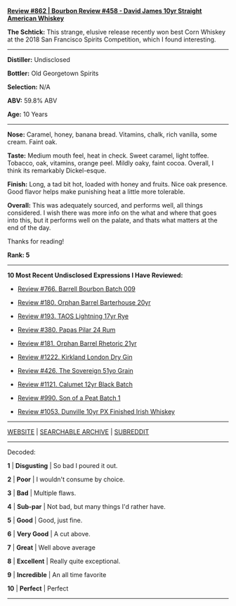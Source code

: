 
[**Review #862 | Bourbon Review #458 - David James 10yr Straight American Whiskey**]( https://t8ke.review/review-862-david-james-straight-american-whiskey/)

**The Schtick:** This strange, elusive release recently won best Corn Whiskey at the 2018 San Francisco Spirits Competition, which I found interesting. 

-----

**Distiller:** Undisclosed

**Bottler:** Old Georgetown Spirits

**Selection:** N/A

**ABV:** 59.8% ABV

**Age:** 10 Years 

-----

**Nose:**  Caramel, honey, banana bread. Vitamins, chalk, rich vanilla, some cream. Faint oak.  

**Taste:** Medium mouth feel, heat in check. Sweet caramel, light toffee. Tobacco, oak, vitamins, orange peel. Mildly oaky, faint cocoa. Overall, I think its remarkably Dickel-esque.

**Finish:** Long, a tad bit hot, loaded with honey and fruits. Nice oak presence. Good flavor helps make punishing heat a little more tolerable.

**Overall:** This was adequately sourced, and performs well, all things considered. I wish there was more info on the what and where that goes into this, but it performs well on the palate, and thats what matters at the end of the day. 

Thanks for reading!

**Rank: 5**

----- 

**10 Most Recent Undisclosed Expressions I Have Reviewed:** 

- [Review #766. Barrell Bourbon Batch 009]( https://t8ke.review/review-766-barrell-bourbon-batch-009/) 

- [Review #180. Orphan Barrel Barterhouse 20yr]( https://t8ke.review/review-180-orphan-barrel-barterhouse-20yr-re-review/) 

- [Review #193. TAOS Lightning 17yr Rye]( https://t8ke.review/review-193-cerain-st-vain-lightning-kl-17yr-rye/) 

- [Review #380. Papas Pilar 24 Rum]( https://t8ke.review/review-380-papas-pilar-24/) 

- [Review #181. Orphan Barrel Rhetoric 21yr]( https://t8ke.review/review-181-orphan-barrel-rhetoric-21yr-re-review/) 

- [Review #1222. Kirkland London Dry Gin]( https://t8ke.review/review-1222-kirkland-london-dry-gin) 

- [Review #426. The Sovereign 51yo Grain]( https://t8ke.review/review-426-sovereign51grain/) 

- [Review #1121. Calumet 12yr Black Batch]( https://t8ke.review/review-1121-calumet-12yr-black-batch-single-rack-bourbon/) 

- [Review #990. Son of a Peat Batch 1]( https://t8ke.review/review-990-son-of-a-peat-batch-1/) 

- [Review #1053. Dunville 10yr PX Finished Irish Whiskey]( https://t8ke.review/review-1053-dunville-10yr-px-finished-irish-whiskey/) 

-----

[WEBSITE](https://t8ke.review) | [SEARCHABLE ARCHIVE](https://t8ke.review/review-archive/) | [SUBREDDIT](https://reddit.com/r/t8kereviews)

-----

Decoded:

**1** | **Disgusting** | So bad I poured it out.

**2** | **Poor** | I wouldn't consume by choice.

**3** | **Bad** | Multiple flaws.

**4** | **Sub-par** | Not bad, but many things I'd rather have.

**5** | **Good** | Good, just fine.

**6** | **Very Good** | A cut above.

**7** | **Great** | Well above average

**8** | **Excellent** | Really quite exceptional.

**9** | **Incredible** | An all time favorite

**10** | **Perfect** | Perfect

----

